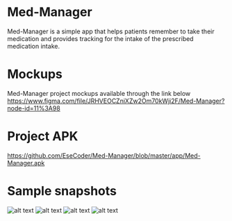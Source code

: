 # Med-Manager
Med-Manager is a simple app that helps patients remember to take their medication and provides tracking for the intake of the prescribed medication intake.

# Mockups
Med-Manager project mockups available through the link below
https://www.figma.com/file/JRHVEOCZniXZw2Om70kWji2F/Med-Manager?node-id=11%3A98

# Project APK
https://github.com/EseCoder/Med-Manager/blob/master/app/Med-Manager.apk

# Sample snapshots
![alt text](https://github.com/EseCoder/Med-Manager/blob/master/layout-2018-04-18-233323.png)
![alt text](https://github.com/EseCoder/Med-Manager/blob/master/layout-2018-04-18-233345.png)
![alt text](https://github.com/EseCoder/Med-Manager/blob/master/layout-2018-04-18-233405.png)
![alt text](https://github.com/EseCoder/Med-Manager/blob/master/layout-2018-04-18-233454.png)
